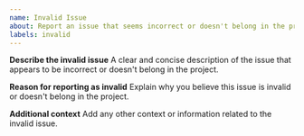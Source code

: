 ```yaml
---
name: Invalid Issue
about: Report an issue that seems incorrect or doesn't belong in the project
labels: invalid
---
```


**Describe the invalid issue**
A clear and concise description of the issue that appears to be incorrect or doesn't belong in the project.

**Reason for reporting as invalid**
Explain why you believe this issue is invalid or doesn't belong in the project.

**Additional context**
Add any other context or information related to the invalid issue.
